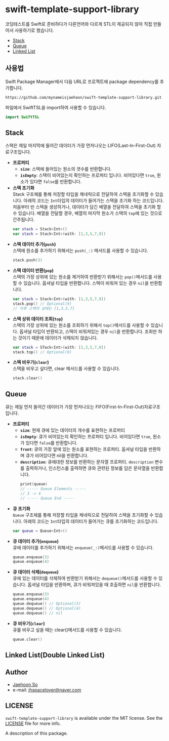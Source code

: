 # swift-template-support-library

코딩테스트를 Swift로 준비하다가 다른언어와 다르게 STL이 제공되지 않아 직접 만들어서 사용하기로 했습니다.

- [Stack](#stack)
- [Queue](#queue)
- [Linked List](#linked-listdouble-linked-list)

## 사용법

Swift Package Manager에서 다음 URL로 프로젝트에 package dependency를 추가합니다.
```
https://github.com/mynameisjaehoon/swift-template-support-library.git
```
파일에서 SwiftTSL을 import하여 사용할 수 있습니다.
```swift
import SwiftTSL
```

## Stack
스택은 제일 마지막에 들어간 데이터가 가장 먼저나오는 LIFO(Last-In-First-Out) 자료구조입니다.
- **프로퍼티**<br>
    - **`size`**: 스택에 들어있는 원소의 갯수를 반환합니다. 
    - **`isEmpty`**: 스택이 비어있는지 확인하는 프로퍼티 입니다. 비어있다면 `true`, 원소가 있다면 `false`를 반환합니다.
- **스택 초기화**<br>
    Stack 구조체를 통해 저장할 타입을 제네릭으로 전달하여 스택을 초기화할 수 있습니다. 아래의 코드는 `Int`타입의 데이터가 들어가는 스택을 초기화 하는 코드입니다. 처음부터 빈 스택을 생성하거나, 데이터가 담긴 배열을 전달하여 스택을 초기화 할 수 있습니다. 배열을 전달할 경우, 배열의 마지막 원소가 스택의 `top`에 있는 것으로 간주됩니다.
    ```swift
    var stack = Stack<Int>()
    var stack = Stack<Int>(with: [1,3,5,7,9])
    ```
- **스택 데이터 추가(`push`)**<br>
    스택에 원소를 추가하기 위해서는 `push(_:)` 메서드를 사용할 수 있습니다.
    ```swift
    stack.push(3)
    ```
- **스택 데이터 반환(`pop`)**<br>
    스택의 가장 상위에 있는 원소를 제거하여 반환받기 위해서는 `pop()`메서드를 사용할 수 있습니다. 옵셔널 타입을 반환합니다. 스택이 비워져 있는 경우 `nil`을 반환합니다.
    ```swift
    var stack = Stack<Int>(with: [1,3,5,7,9])
    stack.pop() // Optional(9)
    // 이후 스택의 상태는 [1,3,5,7]
    ```
- **스택 상위 데이터 조회(`top`)**<br>
    스택의 가장 상위에 있는 원소를 조회하기 위해서 `top()`메서드를 사용할 수 있습니다. 옵셔널 타입이 반환되고, 스택이 비워져있는 경우 `nil`을 반환합니다. 조회만 하는 것이기 때문에 데이터가 삭제되지 않습니다.
    ```swift
    var stack = STack<Int>(with: [1,3,5,7,9])
    stack.top() // Optional(9)
    ```
- **스택 비우기(`clear`)**<br>
    스택을 비우고 싶다면, clear 메서드를 사용할 수 있습니다.
    ```swift
    stack.clear()
    ```


## Queue
큐는 제일 먼저 들어간 데이터가 가장 먼저나오는 FIFO(First-In-First-Out)자료구조 입니다.
- **프로퍼티**<br>
    - **`size`**: 현재 큐에 있는 데이터의 개수를 표현하는 프로퍼티
    - **`isEmpty`**: 큐가 비어있는지 확인하는 프로퍼티 입니다. 비어있다면 `true`, 원소가 있다면 `false`를 반환합니다.
    - **`front`**: 큐의 가장 앞에 있는 원소를 표현하는 프로퍼티. 옵셔널 타입을 반환하며 큐가 비어있다면 nil을 반환합니다.
    - **`description`**: 큐에대한 정보를 반환하는 문자열 프로퍼티. `description` 변수를 출력하거나, 인스턴스를 출력하면 큐와 관련된 정보를 담은 문자열을 반환합니다.
        ```swift
        print(queue)
        // ----- Queue Elements -----
        // 3 -> 4
        // ----- Queue End -----
        ```
- **큐 초기화**<br>
    `Queue` 구조체를 통해 저장할 타입을 제네릭으로 전달하여 스택을 초기화할 수 있습니다. 아래의 코드는 `Int`타입의 데이터가 들어가는 큐를 초기화하는 코드입니다. 
    ```swift
    var queue = Queue<Int>()
    ```
- **큐 데이터 추가(`enqueue`)**<br>
    큐에 데이터를 추가하기 위해서는 `enqueue(_:)`메서드를 사용할 수 있습니다.
    ```swift
    queue.enqueue(3)
    queue.enqueue(4)
    ```
- **큐 데이터 삭제(`dequeue`)**<br>
    큐에 있는 데이터를 삭제하여 반환받기 위해서는 `dequeue()`메서드를 사용할 수 있습니다. 옵셔널 타입을 반환하며, 큐가 비워져있을 때 호출하면 `nil`을 반환합니다.
    ```swift
    queue.enqueue(3)
    queue.enqueue(4)
    queue.dequeue() // Optional(3)
    queue.dequeue() // Optional(4)
    queue.dequeue() // nil
    ```
- **큐 비우기(`clear`)**<br>
    큐를 비우고 싶을 때는 clear()메서드를 사용할 수 있습니다.
    ```swift
    queue.clear()
    ```    
## Linked List(Double Linked List)
## Author
- [Jaehoon So](https://github.com/mynameisjaehoon)
- e-mail: jhspacelover@naver.com
## LICENSE
`swift-template-support-library` is available under the MIT license. See the [LICENSE](./LICENSE) file for more info.

A description of this package.

